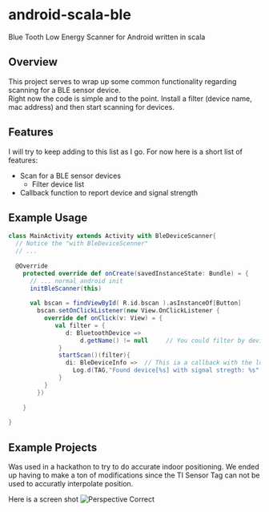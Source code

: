android-scala-ble
=================

Blue Tooth Low Energy Scanner for Android written in scala


## Overview

This project serves to wrap up some common functionality regarding scanning for a BLE sensor device.  
Right now the code is simple and to the point.  Install a filter (device name, mac address) and then start 
scanning for devices. 

## Features

I will try to keep adding to this list as I go.  For now here is a short list of features:

* Scan for a BLE sensor devices
  * Filter device list
* Callback function to report device and signal strength


## Example Usage

```scala
class MainActivity extends Activity with BleDeviceScanner{
  // Notice the "with BleDeviceScenner"
  // ...
  
  @Override
	protected override def onCreate(savedInstanceState: Bundle) = {
	  // ... normal android init
	  initBleScanner(this)
	  
	  val bscan = findViewById( R.id.bscan ).asInstanceOf[Button]
		bscan.setOnClickListener(new View.OnClickListener {
		  override def onClick(v: View) = {		    
		     val filter = {
		        d: BluetoothDevice =>
					d.getName() != null		// You could filter by device name or address here..  									
		      }
		      startScan()(filter){
		        di: BleDeviceInfo =>  // This ia a callback with the located device 
		          Log.d(TAG,"Found device[%s] with signal stregth: %s".format(di.getBluetoothDevice.getAddress, di.getRssi) )
		      } 		    
		  }
		})
		
	}
	  
}
```

## Example Projects
Was used in a hackathon to try to do accurate indoor positioning.  We ended up having to make a ton of modifications since the TI Sensor Tag can not be used to accuratly interpolate position.

Here is a screen shot
![Perspective Correct](http://www.coreyauger.com/images/perspectiveCorrect.png "Place holder")



